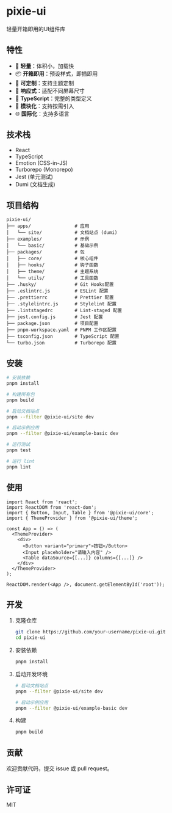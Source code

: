 # pixie-ui
轻量开箱即用的UI组件库

## 特性

- 🚀 **轻量**：体积小，加载快
- 📦 **开箱即用**：预设样式，即插即用
- 🎨 **可定制**：支持主题定制
- 📱 **响应式**：适配不同屏幕尺寸
- 🔧 **TypeScript**：完整的类型定义
- 🧩 **模块化**：支持按需引入
- 🌐 **国际化**：支持多语言

## 技术栈

- React
- TypeScript
- Emotion (CSS-in-JS)
- Turborepo (Monorepo)
- Jest (单元测试)
- Dumi (文档生成)

## 项目结构

```
pixie-ui/
├── apps/                # 应用
│   └── site/            # 文档站点 (dumi)
├── examples/            # 示例
│   └── basic/           # 基础示例
├── packages/            # 包
│   ├── core/            # 核心组件
│   ├── hooks/           # 钩子函数
│   ├── theme/           # 主题系统
│   └── utils/           # 工具函数
├── .husky/              # Git Hooks配置
├── .eslintrc.js         # ESLint 配置
├── .prettierrc          # Prettier 配置
├── .stylelintrc.js      # Stylelint 配置
├── .lintstagedrc        # Lint-staged 配置
├── jest.config.js       # Jest 配置
├── package.json         # 项目配置
├── pnpm-workspace.yaml  # PNPM 工作区配置
├── tsconfig.json        # TypeScript 配置
└── turbo.json           # Turborepo 配置
```

## 安装

```bash
# 安装依赖
pnpm install

# 构建所有包
pnpm build

# 启动文档站点
pnpm --filter @pixie-ui/site dev

# 启动示例应用
pnpm --filter @pixie-ui/example-basic dev

# 运行测试
pnpm test

# 运行 lint
pnpm lint
```

## 使用

```tsx
import React from 'react';
import ReactDOM from 'react-dom';
import { Button, Input, Table } from '@pixie-ui/core';
import { ThemeProvider } from '@pixie-ui/theme';

const App = () => (
  <ThemeProvider>
    <div>
      <Button variant="primary">按钮</Button>
      <Input placeholder="请输入内容" />
      <Table dataSource={[...]} columns={[...]} />
    </div>
  </ThemeProvider>
);

ReactDOM.render(<App />, document.getElementById('root'));
```

## 开发

1. 克隆仓库
   ```bash
   git clone https://github.com/your-username/pixie-ui.git
   cd pixie-ui
   ```

2. 安装依赖
   ```bash
   pnpm install
   ```

3. 启动开发环境
   ```bash
   # 启动文档站点
   pnpm --filter @pixie-ui/site dev
   
   # 启动示例应用
   pnpm --filter @pixie-ui/example-basic dev
   ```

4. 构建
   ```bash
   pnpm build
   ```

## 贡献

欢迎贡献代码，提交 issue 或 pull request。

## 许可证

MIT
